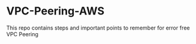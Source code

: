 # VPC-Peering-AWS
This repo contains steps and important points to remember for error free VPC Peering
